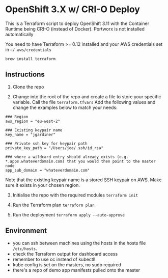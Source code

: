 # OpenShift 3.X w/ CRI-O Deploy
This is a Terraform script to deploy OpenShift 3.11 with the Container Runtime being CRI-O (instead of Docker).  Portworx is not installed automatically

You need to have Terraform >= 0.12 installed and your AWS credentials set in `~/.aws/credentials`

`brew install terraform`

## Instructions
1. Clone the repo

2. Change into the root of the repo and create a file to store your specific variable. Call the file `terraform.tfvars`
Add the following values and change the examples below to match your needs:
```
### Region
aws_region = "eu-west-2"

### Existing keypair name
key_name = "jgardiner"

### Private ssh key for keypair path
private_key_path = "/Users/joe/.ssh/id_rsa"

### where a wildcard entry should already exists (e.g. *.apps.whateverdomain.com) that you would then point to the master node
app_sub_domain = "whateverdomain.com"
```
Note that the existing keypair name is a stored SSH keypair on AWS. Make sure it exists in your chosen region.

3. Initialise the repo with the required modules
`terraform init`

4. Run the Terraform plan
`terraform plan`

5. Run the deployment
`terraform apply --auto-approve`

## Environment
- you can ssh between machines using the hosts in the hosts file `/etc/hosts`.
- check the Terraform output for dashboard access
- remember to use oc instead of kubectl!
- kube config is set on the masters, no sudo required
- there's a repo of demo app manifests pulled onto the master
